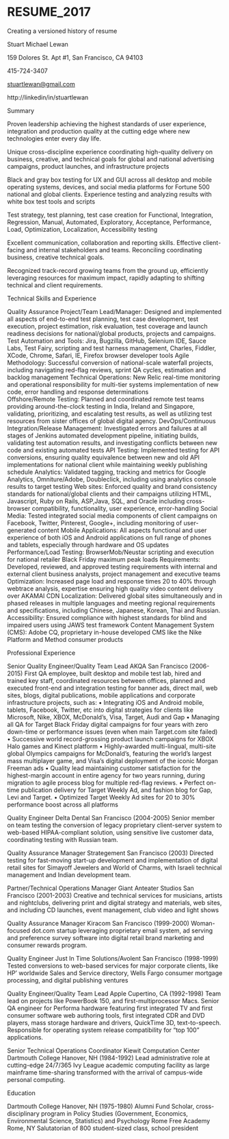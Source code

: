 # RESUME_2017
Creating a versioned history of resume

Stuart Michael Lewan

159 Dolores St. Apt #1, San Francisco, CA  94103

415-724-3407

stuartlewan@gmail.com

http://linkedin/in/stuartlewan

Summary

Proven leadership achieving the highest standards of user experience, integration and production quality at the cutting edge where new technologies enter every day life.

Unique cross-discipline experience coordinating high-quality delivery on business, creative, and technical goals for global and national advertising campaigns, product launches, and infrastructure projects

Black and gray box testing for UX and GUI across all desktop and mobile operating systems, devices, and social media platforms for Fortune 500 national and global clients.  Experience testing and analyzing results with white box test tools and scripts

Test strategy, test planning, test case creation for Functional, Integration, Regression, Manual, Automated, Exploratory, Acceptance, Performance, Load, Optimization, Localization, Accessibility testing

Excellent communication, collaboration and reporting skills.  Effective client-facing and internal stakeholders and teams. Reconciling coordinating business, creative technical goals.

Recognized track-record growing teams from the ground up, efficiently leveraging resources for maximum impact, rapidly adapting to shifting technical and client requirements.

Technical Skills and Experience

Quality Assurance Project/Team Lead/Manager: Designed and implemented all aspects of end-to-end test planning, test case development, test execution, project estimation, risk evaluation, test coverage and launch readiness decisions for national/global products, projects and campaigns.
Test Automation and Tools: Jira, Bugzilla, GitHub, Selenium IDE, Sauce Labs, Test Fairy, scripting and test harness management, Charles, Fiddler, XCode, Chrome, Safari, IE, Firefox browser developer tools
Agile Methodology: Successful conversion of national-scale waterfall projects, including navigating red-flag reviews, sprint QA cycles, estimation and backlog management
Technical Operations: New Relic real-time monitoring and operational responsibility for multi-tier systems implementation of new code, error handling and response determinations  
Offshore/Remote Testing: Planned and coordinated remote test teams providing around-the-clock testing in India, Ireland and Singapore, validating, prioritizing, and escalating test results, as well as utilizing test resources from sister offices of global digital agency.
DevOps/Continuous Integration/Release Management: Investigated errors and failures at all stages of Jenkins automated development pipeline, initiating builds, validating test automation results, and investigating conflicts between new code and existing automated tests
API Testing: Implemented testing for API conversions, ensuring quality equivalence between new and old API implementations for national client while maintaining weekly publishing schedule 
Analytics: Validated tagging, tracking and metrics for Google Analytics, Omniture/Adobe, Doubleclick, including using analytics console results to target testing
Web sites: Enforced quality and brand consistency standards for national/global clients and their campaigns utilizing HTML, Javascript, Ruby on Rails, ASP,Java, SQL, and Oracle including cross-browser compatibility, functionality, user experience, error-handling 
Social Media: Tested integrated social media components of client campaigns on Facebook, Twitter, Pinterest, Google+, including monitoring of user-generated content
Mobile Applications: All aspects functional and user experience of both iOS and Android applications on full range of phones and tablets, especially through hardware and OS updates
Performance/Load Testing: BrowserMob/Neustar scripting and execution for national retailer Black Friday maximum peak loads
Requirements: Developed, reviewed, and approved testing requirements with internal and external client business analysts, project management and executive teams
Optimization: Increased page load and response times 20 to 40% through webtrace analysis, expertise ensuring high quality video content delivery over AKAMAI CDN
Localization: Delivered global sites simultaneously and in phased releases in multiple languages and meeting regional requirements and specifications, including Chinese, Japanese, Korean, Thai and Russian.
Accessibility: Ensured compliance with highest standards for blind and impaired users using JAWS test framework 
Content Management System (CMS): Adobe CQ, proprietary in-house developed CMS like the Nike Platform and Method consumer products

Professional Experience

Senior Quality Engineer/Quality Team Lead
AKQA San Francisco (2006-2015) 
	First QA employee, built desktop and mobile test lab, hired and trained key staff, coordinated resources between offices, planned and executed front-end and integration testing for banner ads, direct mail, web sites, blogs, digital publications, mobile applications and corporate infrastructure projects, such as:
	• Integrating iOS and Android mobile, tablets, Facebook, Twitter, etc into digital strategies for clients like Microsoft, Nike, XBOX, McDonald’s,    Visa, Target, Audi and Gap
	• Managing all QA for Target Black Friday digital campaigns for four years with zero down-time or performance issues (even when main Target.com site failed)
	• Successive world record-grossing product launch campaigns for XBOX Halo games and Kinect platform
	• Highly-awarded multi-lingual, multi-site global Olympics campaigns for McDonald’s, featuring the world’s largest mass multiplayer game, and Visa’s digital deployment of the iconic Morgan Freeman ads
	• Quality lead maintaining customer satisfaction for the highest-margin account in entire agency for two years running, during migration to agile process blog for multiple red-flag reviews.
	• Perfect on-time publication delivery for Target Weekly Ad, and fashion blog for Gap, Levi and Target. 
	• Optimized Target Weekly Ad sites for 20 to 30% performance boost across all platforms

Quality Engineer 
Delta Dental San Francisco (2004-2005) 
 Senior  member on team testing the conversion of legacy proprietary client-server system to web-based HIPAA-compliant solution, using sensitive live customer data, coordinating testing with Russian team.

Quality Assurance Manager
Strategement San Francisco (2003)
 Directed testing for fast-moving start-up development and implementation of digital retail sites for Simayoff Jewelers and World of Charms, with Israeli technical management and Indian development team.

Partner/Technical Operations Manager
Giant Anteater Studios  San Francisco (2001-2003) 
 Creative and technical services for musicians, artists and nightclubs, delivering print and digital strategy and materials, web sites, and including CD launches, event management, club video and light shows

Quality Assurance Manager
Kiracom San Francisco (1999-2000)
Woman-focused dot.com startup leveraging proprietary email system, ad serving and preference survey software into digital retail brand marketing and consumer rewards program.

Quality Engineer
Just In Time Solutions/Avolent San Francisco (1998-1999)
Tested conversions to web-based services for major corporate clients, like HP’ worldwide Sales and Service directory, Wells Fargo consumer mortgage processing, and digital publishing ventures

Quality Engineer/Quality Team Lead
Apple Cupertino, CA (1992-1998) 
Team lead on projects like PowerBook 150, and first-multiprocessor Macs.  Senior QA engineer for Performa hardware featuring first integrated TV and first consumer software web authoring tools, first integrated CDR and DVD players, mass storage hardware and drivers, QuickTime 3D, text-to-speech.  Responsible for operating system release compatibility for “top 100” applications.

Senior Technical Operations Coordinator
Kiewit Computation Center Dartmouth College Hanover, NH (1984-1992)
Lead administrative role at cutting-edge 24/7/365 Ivy League academic computing facility as large mainframe time-sharing transformed with the arrival of campus-wide personal computing.


Education

Dartmouth College Hanover, NH (1975-1980) Alumni Fund Scholar, cross-disciplinary program in Policy Studies (Government, Economics, Environmental Science, Statistics) and Psychology
Rome Free Academy Rome, NY Salutatorian of 800 student-sized class, school president
